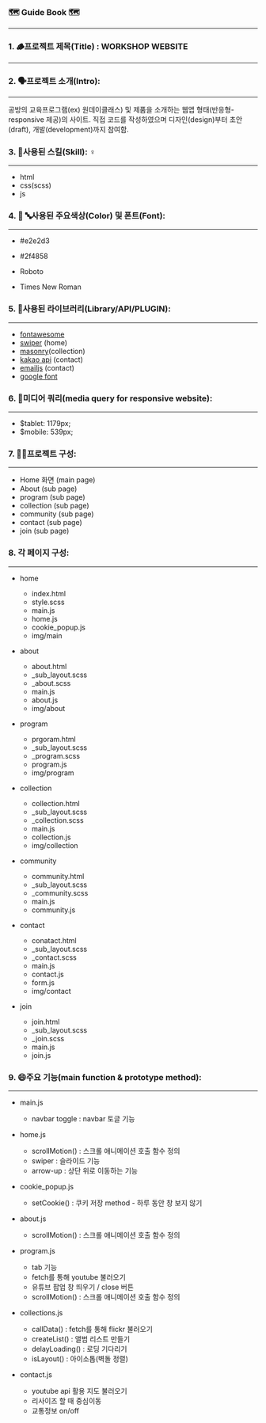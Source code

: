 ### 🗺️ Guide Book 🗺️
---

### 1. 🪵프로젝트 제목(Title) : WORKSHOP WEBSITE
---
### 2. 🗣️프로젝트 소개(Intro): 
---
공방의 교육프로그램(ex) 원데이클래스) 및 제품을 소개하는 웹앱 형태(반응형-responsive 제공)의 사이트. 직접 코드를 작성하였으며 디자인(design)부터 초안(draft), 개발(development)까지 참여함.

### 3. 👷‍사용된 스킬(Skill): ♀️
---
- html 
- css(scss)
- js 

### 4. 🌈 🔤사용된 주요색상(Color) 및 폰트(Font): 
---
- #e2e2d3 
- #2f4858

- Roboto 
- Times New Roman

### 5. 📖사용된 라이브러리(Library/API/PLUGIN): 
---
- [fontawesome](https://fontawesome.com/v5.15/icons?d=gallery&p=2&q=building)
- [swiper](https://swiperjs.com/) (home)
- [masonry](https://masonry.desandro.com/)(collection)
- [kakao api](https://masonry.desandro.com/) (contact)
- [emailjs](https://www.emailjs.com/) (contact)
- [google font](https://fonts.google.com/)

### 6. 🔢미디어 쿼리(media query for responsive website): 
---
- $tablet: 1179px;
- $mobile: 539px;

### 7. 🧑‍🏫프로젝트 구성:
---

- Home 화면 (main page)
- About (sub page)
- program (sub page)
- collection (sub page)
- community (sub page)
- contact (sub page)
- join (sub page)

### 8. 각 페이지 구성:
---
- home

  - index.html
  - style.scss
  - main.js
  - home.js
  - cookie_popup.js
  - img/main

- about

  - about.html
  - \_sub_layout.scss
  - \_about.scss
  - main.js
  - about.js
  - img/about

- program

  - prgoram.html
  - \_sub_layout.scss
  - \_program.scss
  - program.js
  - img/program

- collection

  - collection.html
  - \_sub_layout.scss
  - \_collection.scss
  - main.js
  - collection.js
  - img/collection

- community

  - community.html
  - \_sub_layout.scss
  - \_community.scss
  - main.js
  - community.js

- contact

  - conatact.html
  - \_sub_layout.scss
  - \_contact.scss
  - main.js
  - contact.js
  - form.js
  - img/contact

- join

  - join.html
  - \_sub_layout.scss
  - \_join.scss
  - main.js
  - join.js

### 9. 😄주요 기능(main function & prototype method): 
---
- main.js

  - navbar toggle : navbar 토글 기능

- home.js

  - scrollMotion() : 스크롤 애니메이션 호출 함수 정의
  - swiper : 슬라이드 기능
  - arrow-up : 상단 위로 이동하는 기능

- cookie_popup.js

  - setCookie() : 쿠키 저장 method - 하루 동안 창 보지 않기

- about.js

  - scrollMotion() : 스크롤 애니메이션 호출 함수 정의

- program.js

  - tab 기능
  - fetch를 통해 youtube 불러오기
  - 유튜브 팝업 창 띄우기 / close 버튼
  - scrollMotion() : 스크롤 애니메이션 호출 함수 정의

- collections.js

  - callData() : fetch를 통해 flickr 불러오기
  - createList() : 앨범 리스트 만들기
  - delayLoading() : 로딩 기다리기
  - isLayout() : 아이소톱(벽돌 정렬)

- contact.js
  - youtube api 활용 지도 불러오기
  - 리사이즈 할 때 중심이동
  - 교통정보 on/off
  
